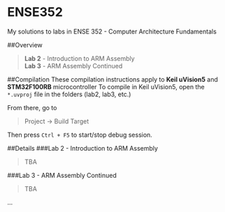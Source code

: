# ENSE352
My solutions to labs in ENSE 352 - Computer Architecture Fundamentals

##Overview
> **Lab 2** - Introduction to ARM Assembly  
> **Lab 3** - ARM Assembly Continued

##Compilation
These compilation instructions apply to **Keil uVision5** and **STM32F100RB** microcontroller
To compile in Keil uVision5, open the `*.uvproj` file in the folders (lab2, lab3, etc.)

From there, go to
>Project -> Build Target

Then press `Ctrl + F5` to start/stop debug session.

##Details
###Lab 2 - Introduction to ARM Assembly
>TBA

###Lab 3 - ARM Assembly Continued
>TBA

...